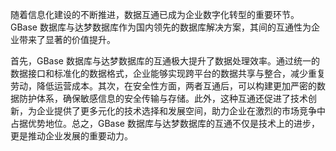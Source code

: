 随着信息化建设的不断推进，数据互通已成为企业数字化转型的重要环节。GBase 数据库与达梦数据库作为国内领先的数据库解决方案，其间的互通性为企业带来了显著的价值提升。

首先，GBase 数据库与达梦数据库的互通极大提升了数据处理效率。通过统一的数据接口和标准化的数据格式，企业能够实现跨平台的数据共享与整合，减少重复劳动，降低运营成本。其次，在安全性方面，两者互通后，可以构建更加严密的数据防护体系，确保敏感信息的安全传输与存储。此外，这种互通还促进了技术创新，为企业提供了更多元化的技术选择和发展空间，助力企业在激烈的市场竞争中占据优势地位。总之，GBase 数据库与达梦数据库的互通不仅是技术上的进步，更是推动企业发展的重要动力。